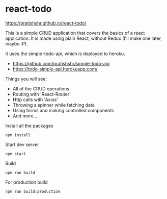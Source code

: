 # react-todo

https://pratishshr.github.io/react-todo/


This is a simple CRUD application that covers the basics of a react application.
It is made using plain React, without Redux (I'll make one later, maybe :P).

It uses the simple-todo-api, which is deployed to heroku.
- https://github.com/pratishshr/simple-todo-api
- https://todo-simple-api.herokuapp.com/

Things you will see:

* All of the CRUD operations  
* Routing with 'React-Router'
* Http calls with 'Axios'
* Throwing a spinner while fetching data
* Using forms and making controlled components
* And more...

Install all the packages

```
npm install
```

Start dev server

```
npm start
```

Build

```
npm run build
```

For production build

```
npm run build:production
```
